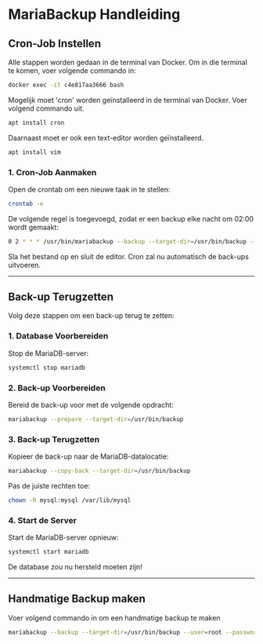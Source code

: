 # MariaBackup Handleiding

## Cron-Job Instellen
Alle stappen worden gedaan in de terminal van Docker. Om in die terminal te komen, voer volgende commando in:
```bash
docker exec -it c4e817aa3666 bash
```

Mogelijk moet 'cron' worden geïnstalleerd in de terminal van Docker. Voer volgend commando uit.
```bash
apt install cron
```

Daarnaast moet er ook een text-editor worden geïnstalleerd.
```bash
apt install vim
```

### 1. Cron-Job Aanmaken
Open de crontab om een nieuwe taak in te stellen:
```bash
crontab -e
```

De volgende regel is toegevoegd, zodat er een backup elke nacht om 02:00 wordt gemaakt:
```bash
0 2 * * * /usr/bin/mariabackup --backup --target-dir=/usr/bin/backup --user=root --password=root

```

Sla het bestand op en sluit de editor. Cron zal nu automatisch de back-ups uitvoeren.

---

## Back-up Terugzetten
Volg deze stappen om een back-up terug te zetten:

### 1. Database Voorbereiden
Stop de MariaDB-server:
```bash
systemctl stop mariadb
```

### 2. Back-up Voorbereiden
Bereid de back-up voor met de volgende opdracht:
```bash
mariabackup --prepare --target-dir=/usr/bin/backup
```

### 3. Back-up Terugzetten
Kopieer de back-up naar de MariaDB-datalocatie:
```bash
mariabackup --copy-back --target-dir=/usr/bin/backup
```

Pas de juiste rechten toe:
```bash
chown -R mysql:mysql /var/lib/mysql
```

### 4. Start de Server
Start de MariaDB-server opnieuw:
```bash
systemctl start mariadb
```

De database zou nu hersteld moeten zijn!

---

## Handmatige Backup maken
Voer volgend commando in om een handmatige backup te maken
```bash
mariabackup --backup --target-dir=/usr/bin/backup --user=root --password=root
```

